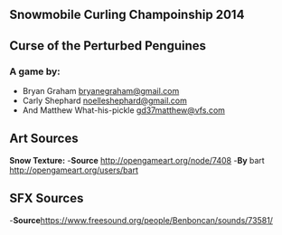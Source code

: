 Snowmobile Curling Champoinship 2014
------------------------------------
## Curse of the Perturbed Penguines ##

### A game by: ###
* Bryan Graham <bryanegraham@gmail.com>
* Carly Shephard <noelleshephard@gmail.com>
* And Matthew What-his-pickle <gd37matthew@vfs.com>

## Art Sources ##

**Snow Texture:**
-**Source** http://opengameart.org/node/7408
-**By** bart <http://opengameart.org/users/bart>

## SFX Sources ##
-**Source**https://www.freesound.org/people/Benboncan/sounds/73581/